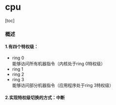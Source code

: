 # cpu

[toc]

### 概述

#### 1.有四个特权级：
* ring 0		
能够访问所有机器指令（内核处于ring 0特权级）
* ring 1
* ring 2
* ring 3		
能够访问部分机器指令（应用程序处于ring 3特权级）

#### 2.实现特权级切换的方式：中断
